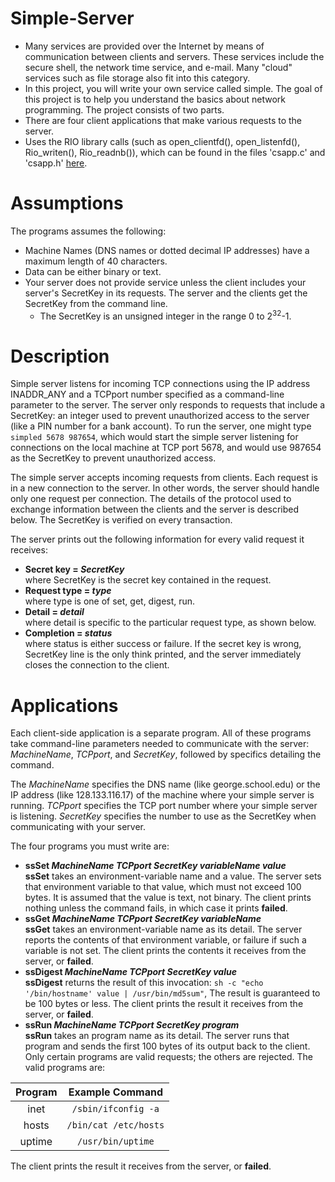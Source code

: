 # Simple-Server

- Many services are provided over the Internet by means of communication between clients and servers. These services include the secure shell, the network time service, and e-mail. Many "cloud" services such as file storage also fit into this category.  
- In this project, you will write your own service called simple. The goal of this project is to help you understand the basics about network programming. The project consists of two parts.  
- There are four client applications that make various requests to the server.  
- Uses the RIO library calls (such as open_clientfd(), open_listenfd(), Rio_writen(), Rio_readnb()), which can be found in the files 'csapp.c' and 'csapp.h' [here](http://csapp.cs.cmu.edu/public/code.html).

# Assumptions

The programs assumes the following:
- Machine Names (DNS names or dotted decimal IP addresses) have a maximum length of 40 characters.
- Data can be either binary or text.
- Your server does not provide service unless the client includes your server's SecretKey in its requests. The server and the clients get the SecretKey from the command line.  
  - The SecretKey is an unsigned integer in the range 0 to 2<sup>32</sup>-1.

# Description

Simple server listens for incoming TCP connections using the IP address INADDR_ANY and a TCPport number specified as a command-line parameter to the server. The server only responds to requests that include a SecretKey: an integer used to prevent unauthorized access to the server (like a PIN number for a bank account). To run the server, one might type `simpled 5678 987654`, which would start the simple server listening for connections on the local machine at TCP port 5678, and would use 987654 as the SecretKey to prevent unauthorized access.  

The simple server accepts incoming requests from clients. Each request is in a new connection to the server. In other words, the server should handle only one request per connection. The details of the protocol used to exchange information between the clients and the server is described below. The SecretKey is verified on every transaction.

The server prints out the following information for every valid request it receives:

- **Secret key = _SecretKey_**  
   where SecretKey is the secret key contained in the request.
- **Request type = _type_**  
   where type is one of set, get, digest, run.
- **Detail = _detail_**  
   where detail is specific to the particular request type, as shown below.
- **Completion = _status_**  
   where status is either success or failure.
If the secret key is wrong, SecretKey line is the only think printed, and the server immediately closes the connection to the client.

# Applications

Each client-side application is a separate program. All of these programs take command-line parameters needed to communicate with the server: _MachineName_, _TCPport_, and _SecretKey_, followed by specifics detailing the command.

The _MachineName_ specifies the DNS name (like george.school.edu) or the IP address (like 128.133.116.17) of the machine where your simple server is running. _TCPport_ specifies the TCP port number where your simple server is listening. _SecretKey_ specifies the number to use as the SecretKey when communicating with your server.

The four programs you must write are:
- **ssSet _MachineName TCPport SecretKey variableName value_**  
   **ssSet** takes an environment-variable name and a value. The server sets that environment variable to that value, which must not exceed 100 bytes. It is assumed that the value is text, not binary. The client prints nothing unless the command fails, in which case it prints **failed**.
- **ssGet _MachineName TCPport SecretKey variableName_**  
   **ssGet** takes an environment-variable name as its detail. The server reports the contents of that environment variable, or failure if such a variable is not set. The client prints the contents it receives from the server, or **failed**.
- **ssDigest _MachineName TCPport SecretKey value_**  
   **ssDigest** returns the result of this invocation: `sh -c "echo '/bin/hostname' value | /usr/bin/md5sum"`, The result is guaranteed to be 100 bytes or less. The client prints the result it receives from the server, or **failed**.
- **ssRun _MachineName TCPport SecretKey program_**  
   **ssRun** takes an program name as its detail. The server runs that program and sends the first 100 bytes of its output back to the client. Only certain programs are valid requests; the others are rejected. The valid programs are:  
  
| Program | Example Command |
| :---: | :---: |
| inet | `/sbin/ifconfig -a` |
| hosts | `/bin/cat /etc/hosts` |
| uptime | `/usr/bin/uptime` |  
  
The client prints the result it receives from the server, or **failed**.
